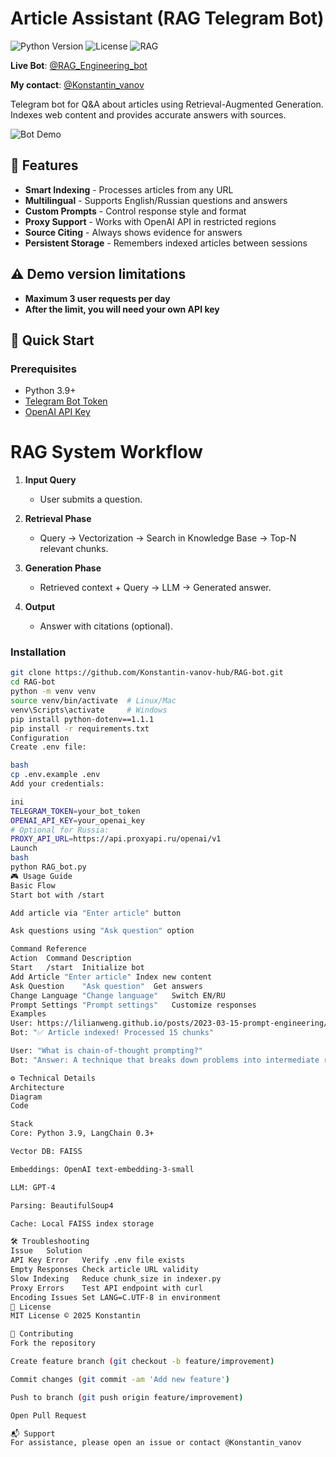 # Article Assistant (RAG Telegram Bot) 

![Python Version](https://img.shields.io/badge/python-3.9+-blue)
![License](https://img.shields.io/badge/license-MIT-green)
![RAG](https://img.shields.io/badge/tech-RAG-orange)

**Live Bot**: [@RAG_Engineering_bot](https://t.me/RAG_Engineering_bot)

**My contact**: [@Konstantin_vanov](https://t.me/Konstantin_vanov)

Telegram bot for Q&A about articles using Retrieval-Augmented Generation. Indexes web content and provides accurate answers with sources.

![Bot Demo](docs/screenshots/bot_demo.gif)

## 🌟 Features

- **Smart Indexing** - Processes articles from any URL
- **Multilingual** - Supports English/Russian questions and answers
- **Custom Prompts** - Control response style and format
- **Proxy Support** - Works with OpenAI API in restricted regions
- **Source Citing** - Always shows evidence for answers
- **Persistent Storage** - Remembers indexed articles between sessions

## ⚠️ Demo version limitations
- **Maximum 3 user requests per day**
- **After the limit, you will need your own API key**

## 🚀 Quick Start

### Prerequisites
- Python 3.9+
- [Telegram Bot Token](https://core.telegram.org/bots#how-do-i-create-a-bot)
- [OpenAI API Key](https://platform.openai.com/api-keys)

# RAG System Workflow

1. **Input Query**  
   - User submits a question.

2. **Retrieval Phase**  
   - Query → Vectorization → Search in Knowledge Base → Top-N relevant chunks.

3. **Generation Phase**  
   - Retrieved context + Query → LLM → Generated answer.

4. **Output**  
   - Answer with citations (optional).


### Installation
```bash
git clone https://github.com/Konstantin-vanov-hub/RAG-bot.git
cd RAG-bot
python -m venv venv
source venv/bin/activate  # Linux/Mac
venv\Scripts\activate     # Windows
pip install python-dotenv==1.1.1
pip install -r requirements.txt
Configuration
Create .env file:

bash
cp .env.example .env
Add your credentials:

ini
TELEGRAM_TOKEN=your_bot_token
OPENAI_API_KEY=your_openai_key
# Optional for Russia:
PROXY_API_URL=https://api.proxyapi.ru/openai/v1
Launch
bash
python RAG_bot.py
🎮 Usage Guide
Basic Flow
Start bot with /start

Add article via "Enter article" button

Ask questions using "Ask question" option

Command Reference
Action	Command	Description
Start	/start	Initialize bot
Add Article	"Enter article"	Index new content
Ask Question	"Ask question"	Get answers
Change Language	"Change language"	Switch EN/RU
Prompt Settings	"Prompt settings"	Customize responses
Examples
User: https://lilianweng.github.io/posts/2023-03-15-prompt-engineering/
Bot: "✅ Article indexed! Processed 15 chunks"

User: "What is chain-of-thought prompting?"
Bot: "Answer: A technique that breaks down problems into intermediate reasoning steps...\n\n- Improves complex reasoning by 23%\n- Works best with models >50B parameters\n- Different from standard few-shot learning"

⚙️ Technical Details
Architecture
Diagram
Code

Stack
Core: Python 3.9, LangChain 0.3+

Vector DB: FAISS

Embeddings: OpenAI text-embedding-3-small

LLM: GPT-4

Parsing: BeautifulSoup4

Cache: Local FAISS index storage

🛠 Troubleshooting
Issue	Solution
API Key Error	Verify .env file exists
Empty Responses	Check article URL validity
Slow Indexing	Reduce chunk_size in indexer.py
Proxy Errors	Test API endpoint with curl
Encoding Issues	Set LANG=C.UTF-8 in environment
📜 License
MIT License © 2025 Konstantin

🤝 Contributing
Fork the repository

Create feature branch (git checkout -b feature/improvement)

Commit changes (git commit -am 'Add new feature')

Push to branch (git push origin feature/improvement)

Open Pull Request

📬 Support
For assistance, please open an issue or contact @Konstantin_vanov

